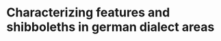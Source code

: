# Characterizing features and shibboleths in german dialect areas
<!--
## Data
The data comes from the "Phonetischer Atlas
von Deutschland" collected at the research center
"Deutscher Sprachatlas" in Marburg. The corpus
contains phonetic alignments of pronunciations of
185 unique lemmas or concepts collected at 183
sites in Germany. The phonetic transcription is
very detailed, using a total of 3782 different sym-
bols. The concepts used are based on sentences
developed by Georg Wenker in 1880, specifically
to show the differences in german dialects.

## Identifying shibboleths

## Identifying characteristic sound features


The results for all three dimensions align with German dialect features. The most prominent differences between the sites in the first and second dimension correspond to the classification of lower,
middle and high German. The features such as re-
placing [t] with [s] like in ’essen’ corresponds to the
high German consonant shift that affected the south
of Germany the most, while leaving most of north
Germany unaffected. In this way, northern Germany shares similarities with other germanic languages such as English (eat) or Dutch (eten). The low MDS in the north correspond to the lower German dialects that were least affected by the High German Dialect shifts, while the high MDS values in the south correspond to the highly affected areas
(High German).

In the second dimension the low MDS values are separated such that they resembles
the geographical area of Middle German. The main
separating line between high and low values also closely resembles the so called Benrath line and Uerdinger line. These two isoglosses divide the northern dialects from the middle and high German
dialects. The defining feature, [k] -> [x] (’maken’ vs. ’machen’ and ’ik’ vs. ’ich’ for both lines respectively) is prominent in the differing features within
the sites of the second dimension.

The third dimension divides the upper and middle German dialects
into two groups: The western part includes Rhine
and Moselle Franconian as well as hessian dialects,
and even Swabian in the south. There is a sharp
line dividing it from the eastern part at the border to
Bavaria. The eastern part includes Bavarian, Upper
Saxon and Thuringian. Overall, the first dimension
shows the general discrepancy in the effect in the
high german consonant shift between the northern
and southern parts of Germany, the second dimen-
sion shows the distinction between low and middle
german dialects, and the third dimension shows the
east-west split between west and east Upper and
Middle German, namely between the Franconian
dialects and the Bavarian/Saxonian dialects. -->
